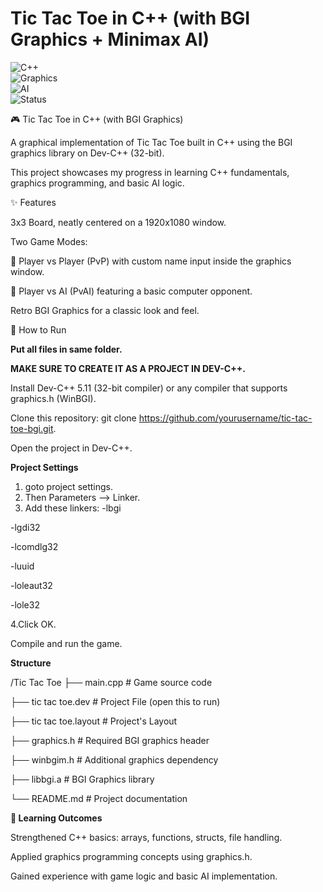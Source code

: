 # Tic Tac Toe in C++ (with BGI Graphics + Minimax AI)  

![C++](https://img.shields.io/badge/language-C++-blue.svg)  
![Graphics](https://img.shields.io/badge/graphics-BGI-lightgrey.svg)  
![AI](https://img.shields.io/badge/AI-Minimax-green.svg)  
![Status](https://img.shields.io/badge/status-Completed-brightgreen.svg)  

🎮 Tic Tac Toe in C++ (with BGI Graphics)

A graphical implementation of Tic Tac Toe built in C++ using the BGI graphics library on Dev-C++ (32-bit).

This project showcases my progress in learning C++ fundamentals, graphics programming, and basic AI logic.

✨ Features

3x3 Board, neatly centered on a 1920x1080 window.

Two Game Modes:

👤 Player vs Player (PvP) with custom name input inside the graphics window.

🤖 Player vs AI (PvAI) featuring a basic computer opponent.

Retro BGI Graphics for a classic look and feel.

🚀 How to Run

**Put all files in same folder.**

**MAKE SURE TO CREATE IT AS A PROJECT IN DEV-C++.**

Install Dev-C++ 5.11 (32-bit compiler) or any compiler that supports graphics.h (WinBGI).

Clone this repository: git clone https://github.com/yourusername/tic-tac-toe-bgi.git.

Open the project in Dev-C++.

**Project Settings**
1. goto project settings.
2. Then Parameters --> Linker.
3. Add these linkers:
-lbgi

-lgdi32

-lcomdlg32

-luuid

-loleaut32

-lole32

4.Click OK.


Compile and run the game.

**Structure**

/Tic Tac Toe
 ├── main.cpp             # Game source code
 
 ├── tic tac toe.dev      # Project File (open this to run)
 
 ├── tic tac toe.layout   # Project's Layout
 
 ├── graphics.h           # Required BGI graphics header
 
 ├── winbgim.h            # Additional graphics dependency
 
 ├── libbgi.a             # BGI Graphics library
 
 └── README.md            # Project documentation
 

 **📖 Learning Outcomes**

Strengthened C++ basics: arrays, functions, structs, file handling.

Applied graphics programming concepts using graphics.h.

Gained experience with game logic and basic AI implementation.

